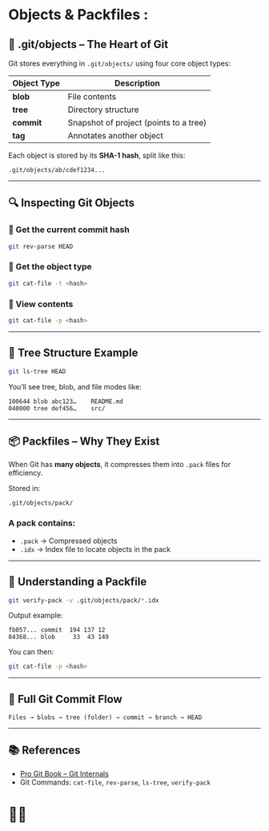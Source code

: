 #  Objects & Packfiles : 

## 📁 .git/objects – The Heart of Git

Git stores everything in `.git/objects/` using four core object types:

| Object Type | Description |
|-------------|-------------|
| **blob**    | File contents |
| **tree**    | Directory structure |
| **commit**  | Snapshot of project (points to a tree) |
| **tag**     | Annotates another object |

Each object is stored by its **SHA-1 hash**, split like this:

```plaintext
.git/objects/ab/cdef1234...
```

---

## 🔍 Inspecting Git Objects

### 📌 Get the current commit hash
```bash
git rev-parse HEAD
```

### 📌 Get the object type
```bash
git cat-file -t <hash>
```

### 📌 View contents
```bash
git cat-file -p <hash>
```

---

## 🌳 Tree Structure Example

```bash
git ls-tree HEAD
```

You’ll see tree, blob, and file modes like:
```plaintext
100644 blob abc123…    README.md
040000 tree def456…    src/
```

---

## 📦 Packfiles – Why They Exist

When Git has **many objects**, it compresses them into `.pack` files for efficiency.

Stored in:
```plaintext
.git/objects/pack/
```

### A pack contains:
- `.pack` → Compressed objects
- `.idx`  → Index file to locate objects in the pack

---

## 🧠 Understanding a Packfile

```bash
git verify-pack -v .git/objects/pack/*.idx
```

Output example:
```plaintext
fb057... commit  194 137 12
84368... blob     33  43 149
```

You can then:
```bash
git cat-file -p <hash>
```

---

## 🔄 Full Git Commit Flow

```plaintext
Files → blobs → tree (folder) → commit → branch → HEAD
```

---

## 📚 References

- [Pro Git Book – Git Internals](https://git-scm.com/book/en/v2/Git-Internals)
- Git Commands: `cat-file`, `rev-parse`, `ls-tree`, `verify-pack`


# 😮‍💨
